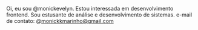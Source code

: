Oi, eu sou @monickevelyn.
Estou interessada em desenvolvimento frontend.
Sou estusante de análise e desenvolvimento de sistemas.
e-mail de contato: @monickkmarinho@gmail.com

<!---
monickevelyn/monickevelyn is a ✨ special ✨ repository because its `README.md` (this file) appears on your GitHub profile.
You can click the Preview link to take a look at your changes.
--->
